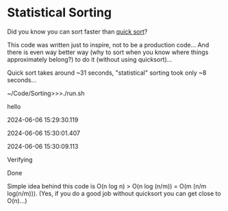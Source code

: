 # Statistical Sorting

Did you know you can sort faster than [quick sort](https://en.wikipedia.org/wiki/Quicksort)?

This code was written just to inspire, not to be a production code... And there is even way better way (why to sort when you know where things approximately belong?) to do it (without using quicksort)...

Quick sort takes around ~31 seconds, "statistical" sorting took only ~8 seconds...

~/Code/Sorting>>>./run.sh

hello

2024-06-06 15:29:30.119

2024-06-06 15:30:01.407

2024-06-06 15:30:09.113

Verifying

Done



Simple idea behind this code is O(n log n) > O(n log (n/m)) = O(m (n/m log(n/m))). (Yes, if you do a good job without quicksort you can get close to O(n)...)
